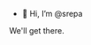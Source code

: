 - 👋 Hi, I’m @srepa

We'll get there.

<!---
srepa/srepa is a ✨ special ✨ repository because its `README.md` (this file) appears on your GitHub profile.
You can click the Preview link to take a look at your changes.
--->
